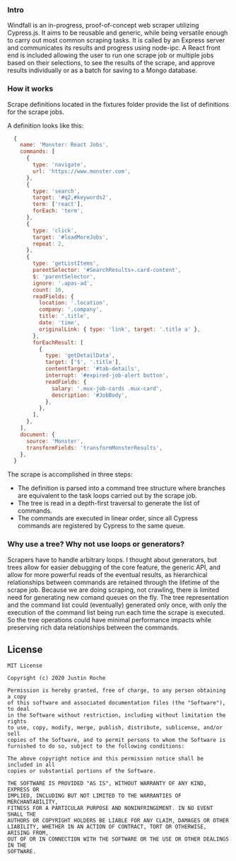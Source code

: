 ### **Intro**

Windfall is an in-progress, proof-of-concept web scraper utilizing Cypress.js. It aims to be reusable and generic, while being versatile enough to carry out most common scraping tasks. It is called by an Express server and communicates its results and progress using node-ipc. A React front end is included allowing the user to run one scrape job or multiple jobs based on their selections, to see the results of the scrape, and approve results individually or as a batch for saving to a Mongo database.

### **How it works**

Scrape definitions located in the fixtures folder provide the list of definitions for the scrape jobs.

A definition looks like this:

```js
  {
    name: 'Monster: React Jobs',
    commands: [
      {
        type: 'navigate',
        url: 'https://www.monster.com',
      },
      {
        type: 'search',
        target: '#q2,#keywords2',
        term: ['react'],
        forEach: 'term',
      },
      {
        type: 'click',
        target: '#loadMoreJobs',
        repeat: 2,
      },
      {
        type: 'getListItems',
        parentSelector: '#SearchResults>.card-content',
        $: 'parentSelector',
        ignore: '.apas-ad',
        count: 10,
        readFields: {
          location: '.location',
          company: '.company',
          title: '.title',
          date: 'time',
          originalLink: { type: 'link', target: '.title a' },
        },
        forEachResult: [
          {
            type: 'getDetailData',
            target: ['$', '.title'],
            contentTarget: '#tab-details',
            interrupt: '#expired-job-alert button',
            readFields: {
              salary: '.mux-job-cards .mux-card',
              description: '#JobBody',
            },
          },
        ],
      },
    ],
    document: {
      source: 'Monster',
      transformFields: 'transformMonsterResults',
    },
  }

```

The scrape is accomplished in three steps:

- The definition is parsed into a command tree structure where branches are equivalent to the task loops carried out by the scrape job.
- The tree is read in a depth-first traversal to generate the list of commands.
- The commands are executed in linear order, since all Cypress commands are registered by Cypress to the same queue.

### **Why use a tree? Why not use loops or generators?**

Scrapers have to handle arbitrary loops. I thought about generators, but trees allow for easier debugging of the core feature, the generic API, and allow for more powerful reads of the eventual results, as hierarchical relationships between commands are retained through the lifetime of the scrape job. Because we are doing scraping, not crawling, there is limited need for generating new comand queues on the fly. The tree representation and the command list could (eventually) generated only once, with only the execution of the command list being run each time the scrape is executed. So the tree operations could have minimal performance impacts while preserving rich data relationships between the commands.

## License

    MIT License

    Copyright (c) 2020 Justin Roche

    Permission is hereby granted, free of charge, to any person obtaining a copy
    of this software and associated documentation files (the "Software"), to deal
    in the Software without restriction, including without limitation the rights
    to use, copy, modify, merge, publish, distribute, sublicense, and/or sell
    copies of the Software, and to permit persons to whom the Software is
    furnished to do so, subject to the following conditions:

    The above copyright notice and this permission notice shall be included in all
    copies or substantial portions of the Software.

    THE SOFTWARE IS PROVIDED "AS IS", WITHOUT WARRANTY OF ANY KIND, EXPRESS OR
    IMPLIED, INCLUDING BUT NOT LIMITED TO THE WARRANTIES OF MERCHANTABILITY,
    FITNESS FOR A PARTICULAR PURPOSE AND NONINFRINGEMENT. IN NO EVENT SHALL THE
    AUTHORS OR COPYRIGHT HOLDERS BE LIABLE FOR ANY CLAIM, DAMAGES OR OTHER
    LIABILITY, WHETHER IN AN ACTION OF CONTRACT, TORT OR OTHERWISE, ARISING FROM,
    OUT OF OR IN CONNECTION WITH THE SOFTWARE OR THE USE OR OTHER DEALINGS IN THE
    SOFTWARE.

